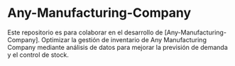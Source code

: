 # Any-Manufacturing-Company
Este repositorio es para colaborar en el desarrollo de [Any-Manufacturing-Company].
Optimizar la gestión de inventario de Any Manufacturing Company mediante análisis de datos para mejorar la previsión de demanda y el control de stock.

